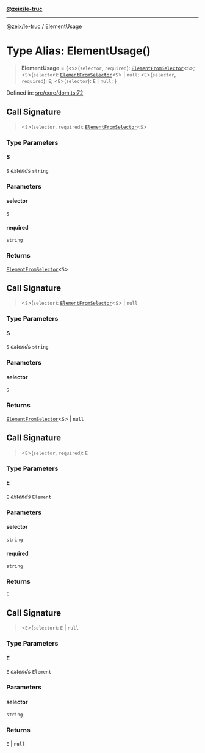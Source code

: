 [**@zeix/le-truc**](../README.md)

***

[@zeix/le-truc](../globals.md) / ElementUsage

# Type Alias: ElementUsage()

> **ElementUsage** = \{\<`S`\>(`selector`, `required`): [`ElementFromSelector`](ElementFromSelector.md)\<`S`\>; \<`S`\>(`selector`): [`ElementFromSelector`](ElementFromSelector.md)\<`S`\> \| `null`; \<`E`\>(`selector`, `required`): `E`; \<`E`\>(`selector`): `E` \| `null`; \}

Defined in: [src/core/dom.ts:72](https://github.com/zeixcom/ui-element/blob/230cd6cc9b2252d1741350e7be8be3e04b6f2cf4/src/core/dom.ts#L72)

## Call Signature

> \<`S`\>(`selector`, `required`): [`ElementFromSelector`](ElementFromSelector.md)\<`S`\>

### Type Parameters

#### S

`S` *extends* `string`

### Parameters

#### selector

`S`

#### required

`string`

### Returns

[`ElementFromSelector`](ElementFromSelector.md)\<`S`\>

## Call Signature

> \<`S`\>(`selector`): [`ElementFromSelector`](ElementFromSelector.md)\<`S`\> \| `null`

### Type Parameters

#### S

`S` *extends* `string`

### Parameters

#### selector

`S`

### Returns

[`ElementFromSelector`](ElementFromSelector.md)\<`S`\> \| `null`

## Call Signature

> \<`E`\>(`selector`, `required`): `E`

### Type Parameters

#### E

`E` *extends* `Element`

### Parameters

#### selector

`string`

#### required

`string`

### Returns

`E`

## Call Signature

> \<`E`\>(`selector`): `E` \| `null`

### Type Parameters

#### E

`E` *extends* `Element`

### Parameters

#### selector

`string`

### Returns

`E` \| `null`
